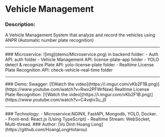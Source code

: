 # Vehicle Management
### Description:
A Vehicle Management System that analyze and record the vehicles using ANPR (Automatic number plate recognition)
<hr>
### Microservice:
![img](demo/Microservice.png)
in backend folder:
- Auth API: auth folder
- Vehicle Management API: license-plate-app folder
- YOLO detect & recognize Plate API: yolo-license-plate folder
- Realtime License Plate Recognition API: check-vehicle-real-time folder
<hr/>
### Demo:
Swagger:
[![Watch the video](https://i.imgur.com/vKb2F1B.png)](https://www.youtube.com/watch?v=Rwx2PFWrNaw)
Realtime License Plate Recognition:
[![Watch the video](https://i.imgur.com/vKb2F1B.png)](https://www.youtube.com/watch?v=C4vqtv3u_jI)
<hr/>
### Technology:
 - Microservice:NGINX, FastAPI, Mongodb, YOLO, Docker.
 - Front-end: React.js (Using TypeScript)
 - Realtime Stream: WebSocket, Multi-thread.
### Author:
[Vo Dinh Hoang Long](https://github.com/HoangLongHotarou) 

